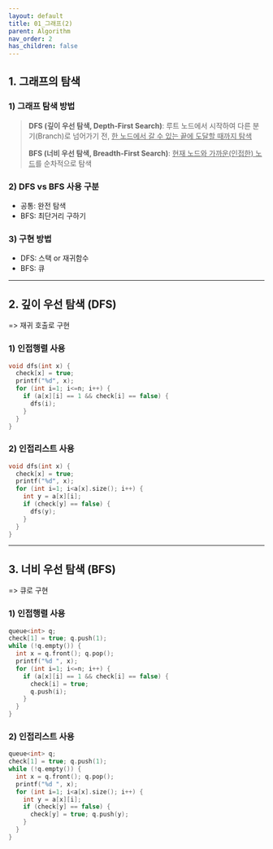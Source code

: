 ```yaml
---
layout: default
title: 01_그래프(2)
parent: Algorithm
nav_order: 2
has_children: false
---
```


## 1. 그래프의 탐색  

### 1) 그래프 탐색 방법  

> **DFS (깊이 우선 탐색, Depth-First Search)**: 루트 노드에서 시작하여 다른 분기(Branch)로 넘어가기 전, <u>한 노드에서 갈 수 있는 끝에 도달할 때까지 탐색</u>
>
> **BFS (너비 우선 탐색, Breadth-First Search)**: <u>현재 노드와 가까운(인접한) 노드</u>를 순차적으로 탐색


### 2) DFS vs BFS 사용 구분  
- 공통: 완전 탐색  
- BFS: 최단거리 구하기  


### 3) 구현 방법  
- DFS: 스택 or 재귀함수  
- BFS: 큐  

<hr/>

## 2. 깊이 우선 탐색 (DFS)  
=> 재귀 호출로 구현

### 1) 인접행렬 사용  

```c++
void dfs(int x) {
  check[x] = true;
  printf("%d", x);
  for (int i=1; i<=n; i++) {
    if (a[x][i] == 1 && check[i] == false) {
      dfs(i);
    }
  }
}
```

### 2) 인접리스트 사용

```c++
void dfs(int x) {
  check[x] = true;
  printf("%d", x);
  for (int i=1; i<a[x].size(); i++) {
    int y = a[x][i];
    if (check[y] == false) {
      dfs(y);
    }
  }
}
```

<hr/>

## 3. 너비 우선 탐색 (BFS)  
=> 큐로 구현

### 1) 인접행렬 사용  

```c++
queue<int> q;
check[1] = true; q.push(1);
while (!q.empty()) {
  int x = q.front(); q.pop();
  printf("%d ", x);
  for (int i=1; i<=n; i++) {
    if (a[x][i] == 1 && check[i] == false) {
      check[i] = true;
      q.push(i);
    }
  }
}
```

### 2) 인접리스트 사용

```c++
queue<int> q;
check[1] = true; q.push(1);
while (!q.empty()) {
  int x = q.front(); q.pop();
  printf("%d ", x);
  for (int i=1; i<a[x].size(); i++) {
    int y = a[x][i];
    if (check[y] == false) {
      check[y] = true; q.push(y);
    }
  }
}
```

